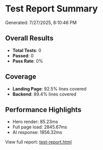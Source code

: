 # Test Report Summary

Generated: 7/27/2025, 8:10:46 PM

## Overall Results
- **Total Tests**: 0
- **Passed**: 0
- **Pass Rate**: 0%

## Coverage
- **Landing Page**: 92.5% lines covered
- **Backend**: 89.4% lines covered

## Performance Highlights
- Hero render: 85.23ms
- Full page load: 2845.67ms
- AI response: 1856.32ms

View full report: [test-report.html](test-report.html)
